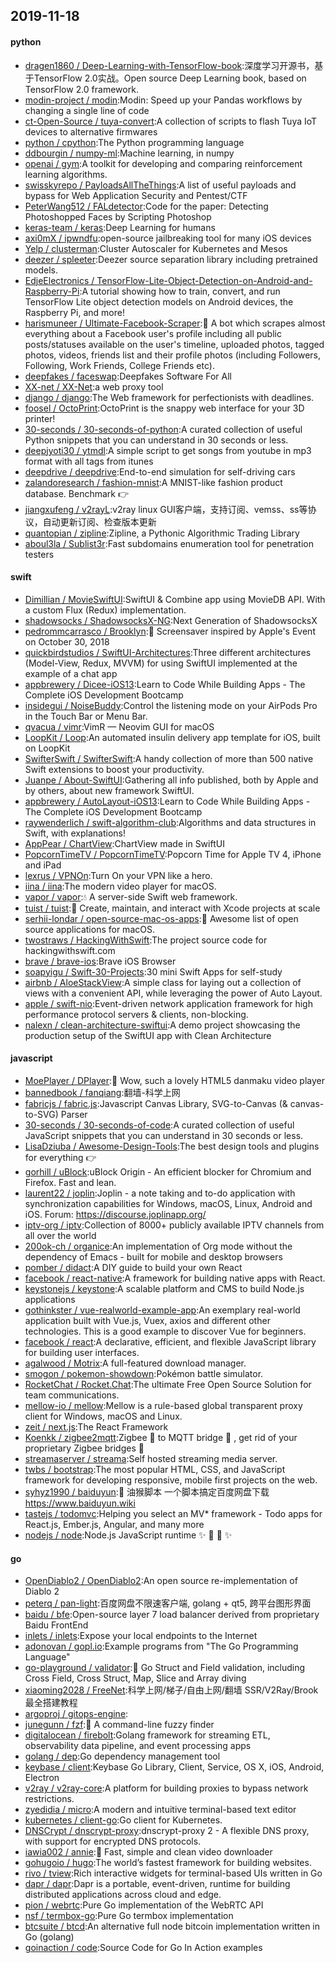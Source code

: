 ## 2019-11-18

#### python
* [dragen1860 / Deep-Learning-with-TensorFlow-book](https://github.com/dragen1860/Deep-Learning-with-TensorFlow-book):深度学习开源书，基于TensorFlow 2.0实战。Open source Deep Learning book, based on TensorFlow 2.0 framework.
* [modin-project / modin](https://github.com/modin-project/modin):Modin: Speed up your Pandas workflows by changing a single line of code
* [ct-Open-Source / tuya-convert](https://github.com/ct-Open-Source/tuya-convert):A collection of scripts to flash Tuya IoT devices to alternative firmwares
* [python / cpython](https://github.com/python/cpython):The Python programming language
* [ddbourgin / numpy-ml](https://github.com/ddbourgin/numpy-ml):Machine learning, in numpy
* [openai / gym](https://github.com/openai/gym):A toolkit for developing and comparing reinforcement learning algorithms.
* [swisskyrepo / PayloadsAllTheThings](https://github.com/swisskyrepo/PayloadsAllTheThings):A list of useful payloads and bypass for Web Application Security and Pentest/CTF
* [PeterWang512 / FALdetector](https://github.com/PeterWang512/FALdetector):Code for the paper: Detecting Photoshopped Faces by Scripting Photoshop
* [keras-team / keras](https://github.com/keras-team/keras):Deep Learning for humans
* [axi0mX / ipwndfu](https://github.com/axi0mX/ipwndfu):open-source jailbreaking tool for many iOS devices
* [Yelp / clusterman](https://github.com/Yelp/clusterman):Cluster Autoscaler for Kubernetes and Mesos
* [deezer / spleeter](https://github.com/deezer/spleeter):Deezer source separation library including pretrained models.
* [EdjeElectronics / TensorFlow-Lite-Object-Detection-on-Android-and-Raspberry-Pi](https://github.com/EdjeElectronics/TensorFlow-Lite-Object-Detection-on-Android-and-Raspberry-Pi):A tutorial showing how to train, convert, and run TensorFlow Lite object detection models on Android devices, the Raspberry Pi, and more!
* [harismuneer / Ultimate-Facebook-Scraper](https://github.com/harismuneer/Ultimate-Facebook-Scraper):🤖
A bot which scrapes almost everything about a Facebook user's profile including all public posts/statuses available on the user's timeline, uploaded photos, tagged photos, videos, friends list and their profile photos (including Followers, Following, Work Friends, College Friends etc).
* [deepfakes / faceswap](https://github.com/deepfakes/faceswap):Deepfakes Software For All
* [XX-net / XX-Net](https://github.com/XX-net/XX-Net):a web proxy tool
* [django / django](https://github.com/django/django):The Web framework for perfectionists with deadlines.
* [foosel / OctoPrint](https://github.com/foosel/OctoPrint):OctoPrint is the snappy web interface for your 3D printer!
* [30-seconds / 30-seconds-of-python](https://github.com/30-seconds/30-seconds-of-python):A curated collection of useful Python snippets that you can understand in 30 seconds or less.
* [deepjyoti30 / ytmdl](https://github.com/deepjyoti30/ytmdl):A simple script to get songs from youtube in mp3 format with all tags from itunes
* [deepdrive / deepdrive](https://github.com/deepdrive/deepdrive):End-to-end simulation for self-driving cars
* [zalandoresearch / fashion-mnist](https://github.com/zalandoresearch/fashion-mnist):A MNIST-like fashion product database. Benchmark
👉
* [jiangxufeng / v2rayL](https://github.com/jiangxufeng/v2rayL):v2ray linux GUI客户端，支持订阅、vemss、ss等协议，自动更新订阅、检查版本更新
* [quantopian / zipline](https://github.com/quantopian/zipline):Zipline, a Pythonic Algorithmic Trading Library
* [aboul3la / Sublist3r](https://github.com/aboul3la/Sublist3r):Fast subdomains enumeration tool for penetration testers

#### swift
* [Dimillian / MovieSwiftUI](https://github.com/Dimillian/MovieSwiftUI):SwiftUI & Combine app using MovieDB API. With a custom Flux (Redux) implementation.
* [shadowsocks / ShadowsocksX-NG](https://github.com/shadowsocks/ShadowsocksX-NG):Next Generation of ShadowsocksX
* [pedrommcarrasco / Brooklyn](https://github.com/pedrommcarrasco/Brooklyn):🍎
Screensaver inspired by Apple's Event on October 30, 2018
* [quickbirdstudios / SwiftUI-Architectures](https://github.com/quickbirdstudios/SwiftUI-Architectures):Three different architectures (Model-View, Redux, MVVM) for using SwiftUI implemented at the example of a chat app
* [appbrewery / Dicee-iOS13](https://github.com/appbrewery/Dicee-iOS13):Learn to Code While Building Apps - The Complete iOS Development Bootcamp
* [insidegui / NoiseBuddy](https://github.com/insidegui/NoiseBuddy):Control the listening mode on your AirPods Pro in the Touch Bar or Menu Bar.
* [qvacua / vimr](https://github.com/qvacua/vimr):VimR — Neovim GUI for macOS
* [LoopKit / Loop](https://github.com/LoopKit/Loop):An automated insulin delivery app template for iOS, built on LoopKit
* [SwifterSwift / SwifterSwift](https://github.com/SwifterSwift/SwifterSwift):A handy collection of more than 500 native Swift extensions to boost your productivity.
* [Juanpe / About-SwiftUI](https://github.com/Juanpe/About-SwiftUI):Gathering all info published, both by Apple and by others, about new framework SwiftUI.
* [appbrewery / AutoLayout-iOS13](https://github.com/appbrewery/AutoLayout-iOS13):Learn to Code While Building Apps - The Complete iOS Development Bootcamp
* [raywenderlich / swift-algorithm-club](https://github.com/raywenderlich/swift-algorithm-club):Algorithms and data structures in Swift, with explanations!
* [AppPear / ChartView](https://github.com/AppPear/ChartView):ChartView made in SwiftUI
* [PopcornTimeTV / PopcornTimeTV](https://github.com/PopcornTimeTV/PopcornTimeTV):Popcorn Time for Apple TV 4, iPhone and iPad
* [lexrus / VPNOn](https://github.com/lexrus/VPNOn):Turn On your VPN like a hero.
* [iina / iina](https://github.com/iina/iina):The modern video player for macOS.
* [vapor / vapor](https://github.com/vapor/vapor):💧
A server-side Swift web framework.
* [tuist / tuist](https://github.com/tuist/tuist):🚀
Create, maintain, and interact with Xcode projects at scale
* [serhii-londar / open-source-mac-os-apps](https://github.com/serhii-londar/open-source-mac-os-apps):🚀
Awesome list of open source applications for macOS.
* [twostraws / HackingWithSwift](https://github.com/twostraws/HackingWithSwift):The project source code for hackingwithswift.com
* [brave / brave-ios](https://github.com/brave/brave-ios):Brave iOS Browser
* [soapyigu / Swift-30-Projects](https://github.com/soapyigu/Swift-30-Projects):30 mini Swift Apps for self-study
* [airbnb / AloeStackView](https://github.com/airbnb/AloeStackView):A simple class for laying out a collection of views with a convenient API, while leveraging the power of Auto Layout.
* [apple / swift-nio](https://github.com/apple/swift-nio):Event-driven network application framework for high performance protocol servers & clients, non-blocking.
* [nalexn / clean-architecture-swiftui](https://github.com/nalexn/clean-architecture-swiftui):A demo project showcasing the production setup of the SwiftUI app with Clean Architecture

#### javascript
* [MoePlayer / DPlayer](https://github.com/MoePlayer/DPlayer):🍭
Wow, such a lovely HTML5 danmaku video player
* [bannedbook / fanqiang](https://github.com/bannedbook/fanqiang):翻墙-科学上网
* [fabricjs / fabric.js](https://github.com/fabricjs/fabric.js):Javascript Canvas Library, SVG-to-Canvas (& canvas-to-SVG) Parser
* [30-seconds / 30-seconds-of-code](https://github.com/30-seconds/30-seconds-of-code):A curated collection of useful JavaScript snippets that you can understand in 30 seconds or less.
* [LisaDziuba / Awesome-Design-Tools](https://github.com/LisaDziuba/Awesome-Design-Tools):The best design tools and plugins for everything
👉
* [gorhill / uBlock](https://github.com/gorhill/uBlock):uBlock Origin - An efficient blocker for Chromium and Firefox. Fast and lean.
* [laurent22 / joplin](https://github.com/laurent22/joplin):Joplin - a note taking and to-do application with synchronization capabilities for Windows, macOS, Linux, Android and iOS. Forum: https://discourse.joplinapp.org/
* [iptv-org / iptv](https://github.com/iptv-org/iptv):Collection of 8000+ publicly available IPTV channels from all over the world
* [200ok-ch / organice](https://github.com/200ok-ch/organice):An implementation of Org mode without the dependency of Emacs - built for mobile and desktop browsers
* [pomber / didact](https://github.com/pomber/didact):A DIY guide to build your own React
* [facebook / react-native](https://github.com/facebook/react-native):A framework for building native apps with React.
* [keystonejs / keystone](https://github.com/keystonejs/keystone):A scalable platform and CMS to build Node.js applications
* [gothinkster / vue-realworld-example-app](https://github.com/gothinkster/vue-realworld-example-app):An exemplary real-world application built with Vue.js, Vuex, axios and different other technologies. This is a good example to discover Vue for beginners.
* [facebook / react](https://github.com/facebook/react):A declarative, efficient, and flexible JavaScript library for building user interfaces.
* [agalwood / Motrix](https://github.com/agalwood/Motrix):A full-featured download manager.
* [smogon / pokemon-showdown](https://github.com/smogon/pokemon-showdown):Pokémon battle simulator.
* [RocketChat / Rocket.Chat](https://github.com/RocketChat/Rocket.Chat):The ultimate Free Open Source Solution for team communications.
* [mellow-io / mellow](https://github.com/mellow-io/mellow):Mellow is a rule-based global transparent proxy client for Windows, macOS and Linux.
* [zeit / next.js](https://github.com/zeit/next.js):The React Framework
* [Koenkk / zigbee2mqtt](https://github.com/Koenkk/zigbee2mqtt):Zigbee
🐝
to MQTT bridge
🌉
, get rid of your proprietary Zigbee bridges
🔨
* [streamaserver / streama](https://github.com/streamaserver/streama):Self hosted streaming media server.
* [twbs / bootstrap](https://github.com/twbs/bootstrap):The most popular HTML, CSS, and JavaScript framework for developing responsive, mobile first projects on the web.
* [syhyz1990 / baiduyun](https://github.com/syhyz1990/baiduyun):🖖
油猴脚本 一个脚本搞定百度网盘下载 https://www.baiduyun.wiki
* [tastejs / todomvc](https://github.com/tastejs/todomvc):Helping you select an MV* framework - Todo apps for React.js, Ember.js, Angular, and many more
* [nodejs / node](https://github.com/nodejs/node):Node.js JavaScript runtime
✨
🐢
🚀
✨

#### go
* [OpenDiablo2 / OpenDiablo2](https://github.com/OpenDiablo2/OpenDiablo2):An open source re-implementation of Diablo 2
* [peterq / pan-light](https://github.com/peterq/pan-light):百度网盘不限速客户端, golang + qt5, 跨平台图形界面
* [baidu / bfe](https://github.com/baidu/bfe):Open-source layer 7 load balancer derived from proprietary Baidu FrontEnd
* [inlets / inlets](https://github.com/inlets/inlets):Expose your local endpoints to the Internet
* [adonovan / gopl.io](https://github.com/adonovan/gopl.io):Example programs from "The Go Programming Language"
* [go-playground / validator](https://github.com/go-playground/validator):💯
Go Struct and Field validation, including Cross Field, Cross Struct, Map, Slice and Array diving
* [xiaoming2028 / FreeNet](https://github.com/xiaoming2028/FreeNet):科学上网/梯子/自由上网/翻墙 SSR/V2Ray/Brook 最全搭建教程
* [argoproj / gitops-engine](https://github.com/argoproj/gitops-engine):
* [junegunn / fzf](https://github.com/junegunn/fzf):🌸
A command-line fuzzy finder
* [digitalocean / firebolt](https://github.com/digitalocean/firebolt):Golang framework for streaming ETL, observability data pipeline, and event processing apps
* [golang / dep](https://github.com/golang/dep):Go dependency management tool
* [keybase / client](https://github.com/keybase/client):Keybase Go Library, Client, Service, OS X, iOS, Android, Electron
* [v2ray / v2ray-core](https://github.com/v2ray/v2ray-core):A platform for building proxies to bypass network restrictions.
* [zyedidia / micro](https://github.com/zyedidia/micro):A modern and intuitive terminal-based text editor
* [kubernetes / client-go](https://github.com/kubernetes/client-go):Go client for Kubernetes.
* [DNSCrypt / dnscrypt-proxy](https://github.com/DNSCrypt/dnscrypt-proxy):dnscrypt-proxy 2 - A flexible DNS proxy, with support for encrypted DNS protocols.
* [iawia002 / annie](https://github.com/iawia002/annie):👾
Fast, simple and clean video downloader
* [gohugoio / hugo](https://github.com/gohugoio/hugo):The world’s fastest framework for building websites.
* [rivo / tview](https://github.com/rivo/tview):Rich interactive widgets for terminal-based UIs written in Go
* [dapr / dapr](https://github.com/dapr/dapr):Dapr is a portable, event-driven, runtime for building distributed applications across cloud and edge.
* [pion / webrtc](https://github.com/pion/webrtc):Pure Go implementation of the WebRTC API
* [nsf / termbox-go](https://github.com/nsf/termbox-go):Pure Go termbox implementation
* [btcsuite / btcd](https://github.com/btcsuite/btcd):An alternative full node bitcoin implementation written in Go (golang)
* [goinaction / code](https://github.com/goinaction/code):Source Code for Go In Action examples
